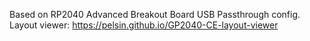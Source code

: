 Based on RP2040 Advanced Breakout Board USB Passthrough config.
Layout viewer: https://pelsin.github.io/GP2040-CE-layout-viewer
